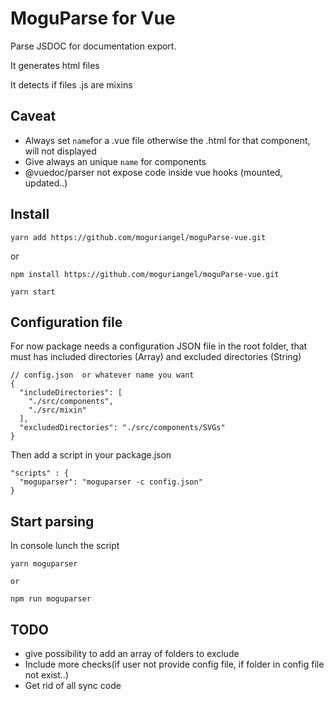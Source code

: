 # MoguParse for Vue


Parse JSDOC for documentation export.

It generates html files

It detects if files .js are mixins

## Caveat

- Always set `name`for a .vue file otherwise the .html for that component, will not displayed
- Give always an unique `name` for components
- @vuedoc/parser not expose code inside vue hooks (mounted, updated..) 


## Install

```
yarn add https://github.com/moguriangel/moguParse-vue.git
```
or 
```
npm install https://github.com/moguriangel/moguParse-vue.git
```
`yarn start`

## Configuration file

For now package needs a configuration JSON file in the root folder, that must has included directories (Array) and excluded directories (String)

```
// config.json  or whatever name you want
{
  "includeDirectories": [
    "./src/components",
    "./src/mixin"
  ],
  "excludedDirectories": "./src/components/SVGs"
}
```

Then add a script in your package.json

```
"scripts" : {
  "moguparser": "moguparser -c config.json"
}
```

## Start parsing

In console lunch the script

```
yarn moguparser

or

npm run moguparser
```
## TODO

- give possibility to add an array of folders to exclude
- Include more checks(if user not provide config file, if folder in config file not exist..)
- Get rid of all sync code